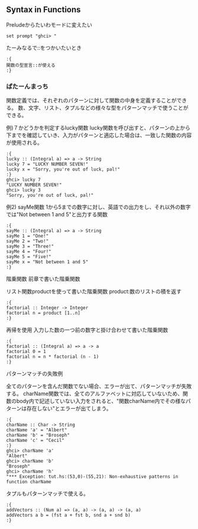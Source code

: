 ## Syntax in Functions

Preludeからたいわモードに変えたい
```
set prompt "ghci> "
```

たーみなるで::をつかいたいとき

```
:{
関数の型宣言::が使える
:}
```

### ぱたーんまっち

関数定義では、それぞれのパターンに対して関数の中身を定義することができる。
数、文字、リスト、タプルなどの様々な型をパターンマッチで使うことができる。

例)７かどうかを判定するlucky関数
lucky関数を呼び出すと、パターンの上から下までを確認していき、入力がパターンと適応した場合は、一致した関数の内容が使用される。

```
:{
lucky :: (Integral a) => a -> String  
lucky 7 = "LUCKY NUMBER SEVEN!"  
lucky x = "Sorry, you're out of luck, pal!" 
:}
ghci> lucky 7
"LUCKY NUMBER SEVEN!"
ghci> lucky 3
"Sorry, you're out of luck, pal!"
```

例2) sayMe関数
1から5までの数字に対し、英語での出力をし、それ以外の数字では"Not between 1 and 5"と出力する関数
```
:{
sayMe :: (Integral a) => a -> String  
sayMe 1 = "One!"  
sayMe 2 = "Two!"  
sayMe 3 = "Three!"  
sayMe 4 = "Four!"  
sayMe 5 = "Five!"  
sayMe x = "Not between 1 and 5"  
:}
```

階乗関数
前章で書いた階乗関数

リスト関数productを使って書いた階乗関数
product:数のリストの積を返す

```
:{
factorial :: Integer -> Integer  
factorial n = product [1..n]  
:}
```

再帰を使用
入力した数の一つ前の数字と掛け合わせて書いた階乗関数

```
:{
factorial :: (Integral a) => a -> a  
factorial 0 = 1  
factorial n = n * factorial (n - 1) 
:}
```

パターンマッチの失敗例

全てのパターンを含んだ関数でない場合、エラーが出て、パターンマッチが失敗する。
charName関数では、全てのアルファベットに対応していないため、関数のbody内で記述していない入力をされると、"関数charName内でその様なパターンは存在しない"とエラーが出てしまう。
```
:{
charName :: Char -> String  
charName 'a' = "Albert"  
charName 'b' = "Broseph"  
charName 'c' = "Cecil" 
:}
ghci> charName 'a'  
"Albert"  
ghci> charName 'b'  
"Broseph"  
ghci> charName 'h'  
"*** Exception: tut.hs:(53,0)-(55,21): Non-exhaustive patterns in function charName  
```

タプルもパターンマッチで使える。

```
:{
addVectors :: (Num a) => (a, a) -> (a, a) -> (a, a)  
addVectors a b = (fst a + fst b, snd a + snd b)  
:}
```





